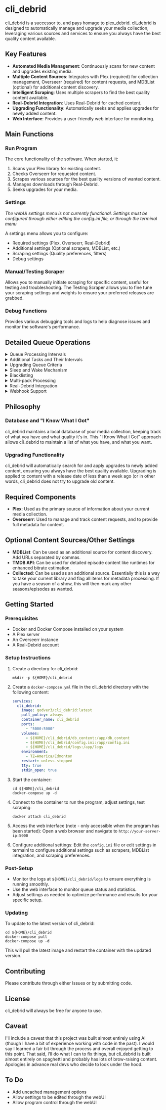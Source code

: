 # cli_debrid

cli_debrid is a successor to, and pays homage to plex_debrid. cli_debrid is designed to automatically manage and upgrade your media collection, leveraging various sources and services to ensure you always have the best quality content available.

## Key Features

- **Automated Media Management**: Continuously scans for new content and upgrades existing media.
- **Multiple Content Sources**: Integrates with Plex (required) for collection management, Overseerr (required) for content requests, and MDBList (optional) for additional content discovery.
- **Intelligent Scraping**: Uses multiple scrapers to find the best quality content available.
- **Real-Debrid Integration**: Uses Real-Debrid for cached content.
- **Upgrading Functionality**: Automatically seeks and applies upgrades for newly added content.
- **Web Interface**: Provides a user-friendly web interface for monitoring.

## Main Functions

### Run Program

The core functionality of the software. When started, it:

1. Scans your Plex library for existing content.
2. Checks Overseerr for requested content.
3. Scrapes various sources for the best quality versions of wanted content.
4. Manages downloads through Real-Debrid.
5. Seeks upgrades for your media.

### Settings

*The webUI settings menu is not currently functional. Settings must be configured through either editing the config.ini file, or through the terminal menu*

A settings menu allows you to configure:

- Required settings (Plex, Overseerr, Real-Debrid)
- Additional settings (Optional scrapers, MDBList, etc.)
- Scraping settings (Quality preferences, filters)
- Debug settings

### Manual/Testing Scraper

Allows you to manually initiate scraping for specific content, useful for testing and troubleshooting. The Testing Scraper allows you to fine tune your scraping settings and weights to ensure your preferred releases are grabbed.

### Debug Functions

Provides various debugging tools and logs to help diagnose issues and monitor the software's performance.

## Detailed Queue Operations
<details>
<summary>Queue Processing Intervals</summary>
<br>
cli_debrid processes different queues at various intervals to optimize performance and resource usage. Here are the default processing intervals for each queue:

- Wanted Queue: Every 5 seconds - Moves items to either Scraping or Unreleased queues
- Scraping Queue: Every 5 seconds - Searches for items and moves into Adding or Sleeping (if not found)
- Adding Queue: Every 5 seconds - Adds items to Real Debrid or moves into Sleeping (if failed)
- Checking Queue: Every 5 minutes (300 seconds) - Runs a Plex Recently Added scan and marks items as Collected if found. If an item isn't found for 6 hours move the item back into Wanted and mark the magnet as unwanted
- Sleeping Queue: Every 15 minutes (900 seconds) - Details below, used for items that have not yet been scraped successfully
- Upgrading Queue: Every 5 minutes (300 seconds) - Checks for items eligible for upgrades every 5 minutes

</details>
<details>
<summary>Additional Tasks and Their Intervals</summary>
<br>
Additional task information:

- Full Plex Scan: Every 1 hour (3600 seconds)
- Overseerr Wanted Content Check: Every 15 minutes (900 seconds)
- MDBList Wanted Content Check: Every 15 minutes (900 seconds)
- Debug Log: Every 1 minute (60 seconds)
- Refresh Release Dates: Every 1 hour (3600 seconds)
- Collected Wanted Content Check: Every 24 hours (86400 seconds)

</details>
<details>
<summary>Upgrading Queue Criteria</summary>
<br>
Items are added to the Upgrading Queue when:

- They are successfully added to Real-Debrid and moved to the Checking Queue.
- They were released within the past week

Items in the Upgrading Queue are processed every 60 minutes to check for potential quality upgrades for recently added content.
</details>
<details>
<summary>Sleep and Wake Mechanism</summary>
<br>
Items in the Sleeping Queue use a wake count system:

- Initial sleep duration: 30 minutes
- After each sleep cycle, the wake count for the item is incremented
- Default wake limit: 3 attempts (configurable in settings)
- If an item reaches the wake limit, it's moved to the Blacklisted state
- Items with a release date older than one week are also moved to the Blacklisted state

</details>
<details>
<summary>Blacklisting</summary>
<br>
Items are blacklisted (moved to the Blacklisted state) when:

- They exceed the wake limit in the Sleeping Queue
- Their release date is more than one week old and weren't found on first scrape

Blacklisted items are no longer processed by the queue system.
</details>
<details>
<summary>Multi-pack Processing</summary>
<br>
When a multi-pack result (e.g., a full season) is found:

- The original item is moved to the Checking Queue
- All matching episodes in the Wanted, Scraping, and Sleeping queues are also moved to the Checking Queue
- All moved items are added to the Upgrading Queue for potential future upgrades

</details>
<details>
<summary>Real-Debrid Integration</summary>
<br>
Items in the Adding Queue are checked for cache status on Real-Debrid
If an item is cached, it's added to Real-Debrid and moved to the Checking Queue
If Real-Debrid is unavailable, the item is moved to the Sleeping Queue to retry later

</details>
<details>
<summary>Webhook Support</summary>
<br>
cli_debrid supports webhooks from Overseerr:

- Receives notifications for new content requests
- Processes the webhook data and adds new items to the Wanted Queue

</details>

## Philosophy

### Database and "I Know What I Got"

cli_debrid maintains a local database of your media collection, keeping track of what you have and what quality it's in. This "I Know What I Got" approach allows cli_debrid to maintain a list of what you have, and what you want.

### Upgrading Functionality

cli_debrid will automatically search for and apply upgrades to newly added content, ensuring you always have the best quality available. Upgrading is applied to content with a release date of less than a week ago (or in other words, cli_debrid does not try to upgrade old content.

## Required Components

- **Plex**: Used as the primary source of information about your current media collection.
- **Overseerr**: Used to manage and track content requests, and to provide full metadata for content.

## Optional Content Sources/Other Settings

- **MDBList**: Can be used as an additional source for content discovery. Add URLs separated by commas.
- **TMDB API**: Can be used for detailed episode content like runtimes for enhanced bitrate estimation.
- **Collected**: Can be used as an additional source. Essentially this is a way to take your current library and flag all items for metadata processing. If you have a season of a show, this will then mark any other seasons/episodes as wanted.

## Getting Started

### Prerequisites

- Docker and Docker Compose installed on your system
- A Plex server
- An Overseerr instance
- A Real-Debrid account

### Setup Instructions

1. Create a directory for cli_debrid:
   ```
   mkdir -p ${HOME}/cli_debrid
   ```

2. Create a `docker-compose.yml` file in the cli_debrid directory with the following content:
   ```yaml
   services:
     cli_debrid:
       image: godver3/cli_debrid:latest
       pull_policy: always
       container_name: cli_debrid
       ports:
         - "5000:5000"
       volumes:
         - ${HOME}/cli_debrid/db_content:/app/db_content
         - ${HOME}/cli_debrid/config.ini:/app/config.ini
         - ${HOME}/cli_debrid/logs:/app/logs
       environment:
         - TZ=America/Edmonton
       restart: unless-stopped
       tty: true
       stdin_open: true
   ```

3. Start the container:
   ```
   cd ${HOME}/cli_debrid
   docker-compose up -d
   ```

4. Connect to the container to run the program, adjust settings, test scraping:

   ```
   docker attach cli_debrid
   ```

5. Access the web interface (note - only accessible when the program has been started):
   Open a web browser and navigate to `http://your-server-ip:5000`

6. Configure additional settings:
   Edit the `config.ini` file or edit settings in termainl to configure additional settings such as scrapers, MDBList integration, and scraping preferences.

### Post-Setup

- Monitor the logs at `${HOME}/cli_debrid/logs` to ensure everything is running smoothly.
- Use the web interface to monitor queue status and statistics.
- Adjust settings as needed to optimize performance and results for your specific setup.

### Updating

To update to the latest version of cli_debrid:

```
cd ${HOME}/cli_debrid
docker-compose pull
docker-compose up -d
```

This will pull the latest image and restart the container with the updated version.

## Contributing

Please contribute through either Issues or by submitting code.

## License

cli_debrid will always be free for anyone to use.

## Caveat

I'll include a caveat that this project was built almost entirely using AI (though I have a bit of experience working with code in the past). I would say I learned a fair bit through the process and overall enjoyed getting to this point. That said, I'll do what I can to fix things, but cli_debrid is built almost entirely on spaghetti and probably has lots of brow-raising content. Apologies in advance real devs who decide to look under the hood.

## To Do

- Add uncached management options
- Allow settings to be edited through the webUI
- Allow program control through the webUI

